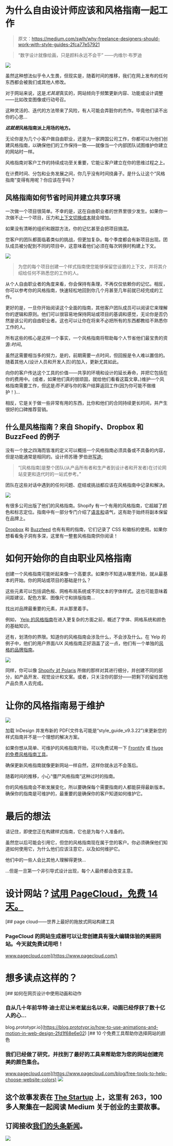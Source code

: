 # 为什么自由设计师应该和风格指南一起工作

> 原文：<https://medium.com/swlh/why-freelance-designers-should-work-with-style-guides-2fca77e57921>

> “数字设计就像绘画，只是颜料永远不会干”
> ——内维尔·布罗迪

![](img/bfb45423fcdf049bc3632b0270a2b8da.png)

虽然这种想法似乎令人生畏，但现实是，随着时间的推移，我们在网上发布的任何东西都会被我们或其他人修改。

对于网站来说，这是*尤其是*真实的，网站倾向于频繁更新内容、功能或设计调整——比如改变图像或行动号召。

这种灵活的、迭代的方法带来了风险，有人可能会弄脏你的杰作。毕竟他们读不出你的心思…

***这就是*风格指南派上用场的地方。**

无论你是为几个小客户做自由职业，还是为一家跨国公司工作，你都可以为他们创建风格指南，以确保他们的工作保持一致——就像当一个内部团队试图维护你建立的网站时一样。

风格指南对客户工作的持续成功至关重要，它能让客户建立在你的思维过程之上。

在计费时间、分包和业务发展之间，你几乎没有时间挠鼻子。是什么让这个“风格指南”变得有用呢？你应该在乎吗？

## **风格指南如何节省时间并建立共享环境**

一次做一个项目很简单。不幸的是，这在自由职业者的世界里很少发生。如果你一次做不止一个项目，压力和[上下文切换成本](https://www.apa.org/research/action/multitask.aspx)就会增加。

如果没有清晰的组织和跟踪方法，你的记忆甚至会把项目搞混。

您客户的团队都面临着类似的挑战，但更加复杂。每个季度都会有新项目出现。团队成员被分配到不同的项目中，这意味着他们必须在每次转换时构建上下文。

![](img/8210395a1daace7c1e210a0c37a87fb0.png)

> 为您的每个项目创建一个样式指南使您能够保留您设置的上下文，并将其介绍给任何不熟悉您的工作的人。

从个人自由职业者的角度来看，你会保持有条理，不再仅仅依赖你的记忆。相反，你可以参考你的风格指南，快速轻松地回到你几个月甚至几年前就已经完成的工作。

更好的是，一旦你开始阅读这个全面的指南，其他客户团队成员可以阅读它来理解你的逻辑和原则。他们可以很容易地保持网站或项目的基调和感觉，无论你是否仍然是该公司的自由职业者。这也可以让你在将来不必把所有的东西都教给不熟悉你工作的人。

所有这些的核心是这样一个事实，一个风格指南将帮助每个人节省他们最宝贵的资源:*时间*。

虽然这需要相当多的努力，是的，前期需要一点时间，但回报是令人难以置信的。随着其他人(设计人员和开发人员)的加入，更新尤其如此。

向你的客户传达这个工具的价值——共享的环境和设计的延长寿命，并把它包括在你的费用中。(或者，如果他们真的很顽固，就给他们看看这篇文章。)维护一个风格指南需要工作，但这是*而不是*与你的客户结算返回工作(因为你可能不做维护！)…

相反，它是关于做一些非常有用的东西，比你和他们的合同持续更长时间，并产生很好的口碑推荐营销。

## **什么是风格指南？来自 Shopify、Dropbox 和 BuzzFeed 的例子**

没有一个放之四海而皆准的定义可以概括一个风格指南必须具备或不具备的内容，但是功能通常是相同的。设计师苏珊·罗伯逊[写道:](https://alistapart.com/article/creating-style-guides)

> “[风格指南]是整个团队(从产品所有者和生产者到设计者和开发者)在讨论网站变更和迭代时的一站式参考。”

团队在这些对话中遇到的任何问题、症结或挑战都应该在风格指南中记录和解决。

![](img/94e9894889bc28df393b05d9f8635015.png)

有很多公司出版了他们的风格指南。Shopify 有一个有用的风格指南，它超越了颜色和标志定位。指南中有一部分专门介绍了[语言和](https://polaris.shopify.com/content/product-content#app)语气，这有助于始终将副本保留在品牌上。

[Dropbox](https://www.dropbox.com/branding) 和 [Buzzfeed](http://solid.buzzfeed.com/) 也有有用的指南，它们记录了 CSS 和徽标的使用。如果你想看看兔子洞有多深，这里有一整套风格指南供你阅读！

# 如何开始你的自由职业风格指南

创建一个风格指南可能听起来像一个高要求。如果你不知道从哪里开始，就从最基本的开始。你的网站或项目的基础是什么？

这些元素可以包括调色板、网格布局系统或不同文本的字体样式。这也可能意味着间距建议、配色方案、图像尺寸和排版指南…

找出对品牌最重要的元素，并从那里着手。

例如， [Yelp 的风格指南](https://www.yelp.com/styleguide)在进入更复杂的方面之前，概述了字体、网格系统和颜色的基础知识。

还有，划清你的界限。知道你的风格指南会涉及什么，不会涉及什么。在 Yelp 的例子中，他们的用户界面/UX 风格指南正好涵盖了这一点，他们有一个单独的[风格的品牌指南](https://www.yelp.com/brand)。

![](img/d2093ec4aca9d0e2b84ff3c0bfb87d01.png)

同样，你可以像 [Shopify 对 Polaris](https://polaris.shopify.com/) 所做的那样对其进行细分，并创建不同的部分，如产品开发、视觉设计和文案。或者，只关注你的部分——把剩下的留给其他产品负责人去完成。

# **让你的风格指南易于维护**

![](img/bf6930f3cd384b67978afbc6cf00041b.png)

加载 InDesign 并发布新的 PDF(文件名可能是“style_guide_v9.3.22”)来更新您的样式指南并不是一个理想的解决方案。

如果你想从简单、可维护的风格指南开始，可以免费试用一下 [Frontify](https://frontify.com/styleguide) 或 [Huge 的免费风格指南工具](https://hugeinc.github.io/styleguide/index.html)。

确保更新风格指南就像更新网站一样自然，这样你就永远不会落后。

随着时间的推移，小心“僵尸风格指南”这种过时的指南。

你的风格指南会不断发展变化，所以要确保每个需要指南的人都能获得最新版本。确保你的指南是可维护的，最重要的是确保你的客户知道如何维护它。

# 最后的想法

请记住，即使您正在构建样式指南，它也是为每个人准备的。

虽然您以后可能会引用它，但您的风格指南现在属于您的客户。你必须确保他们知道如何使用它，为什么他们应该注意它，以及如何维护它。

他们中的一些人会比其他人理解得更快…

…但是一旦第一个非引导式设计出现，每个人最终都会改变主意。

# 设计网站？[试用 PageCloud，免费 14 天。](https://www.pagecloud.com/)

[](https://www.pagecloud.com/) [## page cloud——世界上最好的拖放式网站构建工具

### PageCloud 的网站生成器可以让您创建具有强大编辑体验的美丽网站。今天就免费试用吧！

www.pagecloud.com](https://www.pagecloud.com/) 

# 想多读点这样的？

[](https://blog.prototypr.io/how-to-use-animations-and-motion-in-web-design-2fd1f68e6e02) [## 如何在网页设计中使用动画和动作

### 自从几十年前华特·迪士尼让米老鼠出名以来，动画已经俘获了数十亿人的心…

blog.prototypr.io](https://blog.prototypr.io/how-to-use-animations-and-motion-in-web-design-2fd1f68e6e02)  [## 10 个免费工具帮助你选择网站的颜色

### 我们已经做了研究，并找到了最好的工具来帮助您为您的网站创建完美的颜色集合。

www.pagecloud.com](https://www.pagecloud.com/blog/free-tools-to-help-choose-website-colors) ![](img/731acf26f5d44fdc58d99a6388fe935d.png)

## 这个故事发表在 [The Startup](https://medium.com/swlh) 上，这里有 263，100 多人聚集在一起阅读 Medium 关于创业的主要故事。

## 订阅接收[我们的头条新闻](http://growthsupply.com/the-startup-newsletter/)。

![](img/731acf26f5d44fdc58d99a6388fe935d.png)